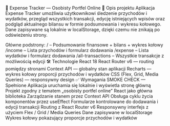 💼 Expense Tracker — Osobisty Portfel Online
📝 Opis projektu
Aplikacja Expense Tracker umożliwia użytkownikowi śledzenie przychodów i wydatków, przegląd wszystkich transakcji, edycję istniejących wpisów oraz podgląd aktualnego bilansu w formie podsumowania i wykresu kołowego.
Dane zapisywane są lokalnie w localStorage, dzięki czemu nie znikają po odświeżeniu strony.

Główne podstrony:
/ – Podsumowanie finansowe + bilans + wykres kołowy
/income – Lista przychodów i formularz dodawania
/expense – Lista wydatków i formularz dodawania
/all-transactions – Wszystkie transakcje z możliwością edycji
🛠️ Technologie
React 18
React Router v6 — routing pomiędzy stronami
Context API — globalny stan aplikacji
Recharts — wykres kołowy proporcji przychodów i wydatków
CSS (Flex, Grid, Media Queries) — responsywny design
✅ Wymagania SMOKE CHECK — Spełnione
 Aplikacja uruchamia się lokalnie i wyświetla stronę główną
 Projekt zgodny z tematem „osobisty portfel online”
 React jako główna biblioteka
 Zarządzanie stanem przez Context API
 Obsługa cyklu życia komponentów przez useEffect
 Formularze kontrolowane do dodawania i edycji transakcji
 Routing z React Router v6
 Responsywny interfejs z użyciem Flex / Grid / Media Queries
 Dane zapisywane w localStorage
 Wykres kołowy pokazujący proporcje przychodów i wydatków
